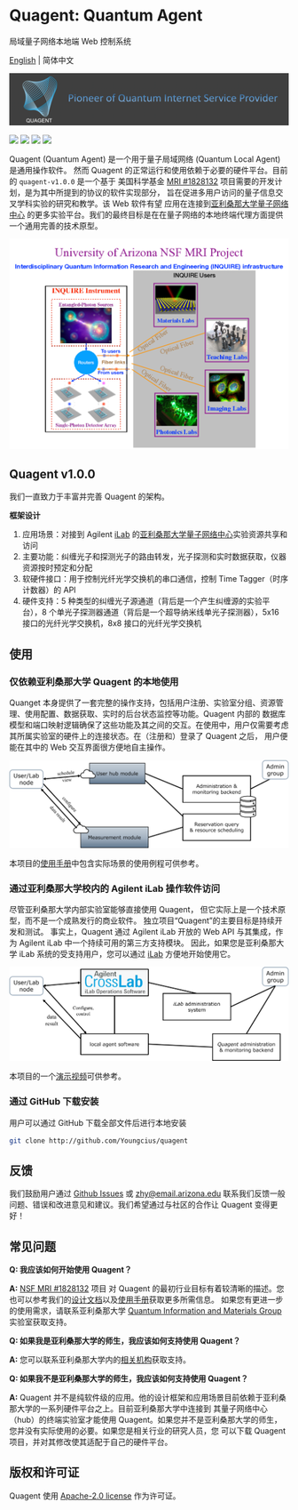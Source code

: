 # Quagent: Quantum Agent

局域量子网络本地端 Web 控制系统

[English](README.md) | 简体中文

![](static/images/quagent-slogan.png)

[![](https://img.shields.io/badge/license-Apache%202.0-green)](./LICENSE) [![](https://img.shields.io/badge/build-passing-green)]() ![](https://img.shields.io/badge/Python-3.7--3.8-blue) ![](https://img.shields.io/badge/dev-v1.0.0-blue)

Quagent (Quantum Agent) 是一个用于量子局域网络 (Quantum Local Agent) 是通用操作软件。
然而 Quagent 的正常运行和使用依赖于必要的硬件平台。目前的 `quagent-v1.0.0` 是一个基于
美国科学基金 [MRI #1828132](https://www.nsf.gov/awardsearch/showAward?AWD_ID=1828132&HistoricalAwards=false)
项目需要的开发计划，是为其中所提到的协议的软件实现部分，
旨在促进多用户访问的量子信息交叉学科实验的研究和教学。该 Web 软件有望
应用在连接到[亚利桑那大学量子网络中心](https://cqn-erc.org/) 的更多实验平台。我们的最终目标是在在量子网络的本地终端代理方面提供一个通用完善的技术原型。

![](static/images/profile.png)

## Quagent v1.0.0

我们一直致力于丰富并完善 Quagent 的架构。

**框架设计**

1. 应用场景：对接到 Agilent [iLab](https://ua.ilab.agilent.com) 的[亚利桑那大学量子网络中心](https://cqn-erc.org/)实验资源共享和访问
2. 主要功能：纠缠光子和探测光子的路由转发，光子探测和实时数据获取，仪器资源按时预定和分配
3. 软硬件接口：用于控制光纤光学交换机的串口通信，控制 Time Tagger（时序计数器）的 API
4. 硬件支持：5 种类型的纠缠光子源通道（背后是一个产生纠缠源的实验平台），8 个单光子探测器通道（背后是一个超导纳米线单光子探测器），5x16 接口的光纤光学交换机，8x8 接口的光纤光学交换机

## 使用

### 仅依赖亚利桑那大学 Quagent 的本地使用

Quanget 本身提供了一套完整的操作支持，包括用户注册、实验室分组、资源管理、使用配置、数据获取、实时的后台状态监控等功能。Quagent 内部的
数据库模型和端口映射逻辑确保了这些功能及其之间的交互。在使用中，用户仅需要考虑其所属实验室的硬件上的连接状态。在（注册和）登录了 Quagent 之后，
用户便能在其中的 Web 交互界面很方便地自主操作。

![](./static/images/strategy.png)

本项目的[使用手册](./static/doc/manual.md)中包含实际场景的使用例程可供参考。

### 通过亚利桑那大学校内的 Agilent iLab 操作软件访问

尽管亚利桑那大学内部实验室能够直接使用 Quagent，
但它实际上是一个技术原型，而不是一个成熟发行的商业软件。
独立项目“Quagent”的主要目标是持续开发和测试。
事实上，Quagent 通过 Agilent iLab 开放的 Web API 与其集成，作为 Agilent iLab 中一个持续可用的第三方支持模块。
因此，如果您是亚利桑那大学 iLab 系统的受支持用户，您可以通过 [iLab](https://ua.ilab.agilent.com) 方便地开始使用它。

![](./static/images/strategy-with-ilab.png)

本项目的一个[演示视频](static/doc/Demonstration%20-%20Quantum%20Network%20Testbed.mp4)可供参考。

### 通过 GitHub 下载安装

用户可以通过 GitHub 下载全部文件后进行本地安装

```bash
git clone http://github.com/Youngcius/quagent
```

## 反馈

我们鼓励用户通过 [Github Issues](https://github.com/Youngcius/quagent/issues) 或 zhy@email.arizona.edu
联系我们反馈一般问题、错误和改进意见和建议。我们希望通过与社区的合作让 Quagent 变得更好！

## 常见问题

**Q: 我应该如何开始使用 Quagent？**

**A:** [NSF MRI #1828132](https://www.nsf.gov/awardsearch/showAward?AWD_ID=1828132&HistoricalAwards=false) 项目
对 Quagent 的最初行业目标有着较清晰的描述。您也可以参考我们的[设计文档](./static/doc/design.md)以及[使用手册](./static/doc/manual.md)获取更多所需信息。
如果您有更进一步的使用需求，请联系亚利桑那大学 [Quantum Information and Materials Group](https://quantum.lab.arizona.edu) 实验室获取支持。

**Q: 如果我是亚利桑那大学的师生，我应该如何支持使用 Quagent？**

**A:** 您可以联系亚利桑那大学内的[相关机构](https://ua.ilab.agilent.com/landing/3645)获取支持。

**Q: 如果我不是亚利桑那大学的师生，我应该如何支持使用 Quagent？**

**A:** Quagent 并不是纯软件级的应用。他的设计框架和应用场景目前依赖于亚利桑那大学的一系列硬件平台之上。目前亚利桑那大学中连接到
其量子网络中心（hub）的终端实验室才能使用 Quagent。如果您并不是亚利桑那大学的师生，您并没有实际使用的必要。如果您是相关行业的研究人员，您
可以下载 Quagent 项目，并对其修改使其适配于自己的硬件平台。

## 版权和许可证

Quagent 使用 [Apache-2.0 license](LICENSE) 作为许可证。